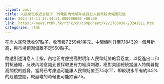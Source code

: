 ```yaml
---
layout: post
title: 人民幣低收近百點子　外電指內地明年或容忍人民幣較大幅度貶值
date: 2024-12-11 17:44:51.000000000 +08:00
link: https://news.rthk.hk/rthk/ch/component/k2/1783036-20241211.htm
categories: rthk
---
```


在岸人民幣低收97點子，收市報7.259兌1美元。中間價則升至7.1843的一個月新高，與市場預測偏離不足550點子。

路透引述消息人士指，內地正考慮提高對明年人民幣貶值的容忍度，以促進出口和對抗通縮，反映內地意識到要採取更有力經濟刺激，應對美國總統當選人特朗普提高關稅的威脅。當局已考慮過可能讓人民幣貶值至7.5水平，即較現水平有約3.5%的貶值空間，較嚴峻的時候更可能跌穿7.5。
